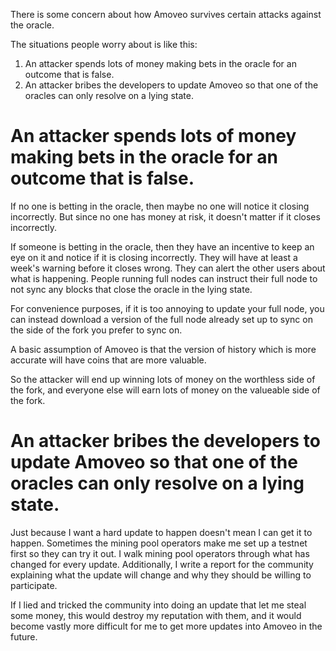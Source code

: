 There is some concern about how Amoveo survives certain attacks against the oracle.

The situations people worry about is like this:
1) An attacker spends lots of money making bets in the oracle for an outcome that is false.
2) An attacker bribes the developers to update Amoveo so that one of the oracles can only resolve on a lying state.



An attacker spends lots of money making bets in the oracle for an outcome that is false.
========

If no one is betting in the oracle, then maybe no one will notice it closing incorrectly. But since no one has money at risk, it doesn't matter if it closes incorrectly.

If someone is betting in the oracle, then they have an incentive to keep an eye on it and notice if it is closing incorrectly. They will have at least a week's warning before it closes wrong.
They can alert the other users about what is happening.
People running full nodes can instruct their full node to not sync any blocks that close the oracle in the lying state.

For convenience purposes, if it is too annoying to update your full node, you can instead download a version of the full node already set up to sync on the side of the fork you prefer to sync on.

A basic assumption of Amoveo is that the version of history which is more accurate will have coins that are more valuable.

So the attacker will end up winning lots of money on the worthless side of the fork, and everyone else will earn lots of money on the valueable side of the fork.


An attacker bribes the developers to update Amoveo so that one of the oracles can only resolve on a lying state.
========

Just because I want a hard update to happen doesn't mean I can get it to happen. Sometimes the mining pool operators make me set up a testnet first so they can try it out.
I walk mining pool operators through what has changed for every update.
Additionally, I write a report for the community explaining what the update will change and why they should be willing to participate.

If I lied and tricked the community into doing an update that let me steal some money, this would destroy my reputation with them, and it would become vastly more difficult for me to get more updates into Amoveo in the future.